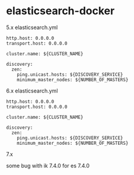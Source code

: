 # elasticsearch-docker

5.x elasticsearch.yml

```
http.host: 0.0.0.0
transport.host: 0.0.0.0

cluster.name: ${CLUSTER_NAME}

discovery:
  zen:
    ping.unicast.hosts: ${DISCOVERY_SERVICE}
    minimum_master_nodes: ${NUMBER_OF_MASTERS}
```

6.x elasticsearch.yml

```
http.host: 0.0.0.0
transport.host: 0.0.0.0

cluster.name: ${CLUSTER_NAME}

discovery:
  zen:
    ping.unicast.hosts: ${DISCOVERY_SERVICE}
    minimum_master_nodes: ${NUMBER_OF_MASTERS}
```

7.x

some bug with ik 7.4.0 for es 7.4.0
